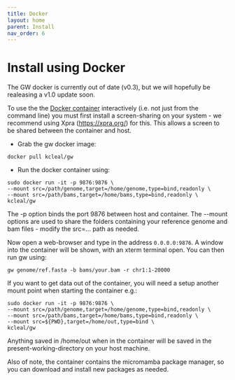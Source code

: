 ```yaml
---
title: Docker
layout: home
parent: Install
nav_order: 6
---
```


# Install using Docker

The GW docker is currently out of date (v0.3), but we will hopefully be realeasing a v1.0 update soon. 

To use the the [Docker container](https://hub.docker.com/repository/docker/kcleal/gw) interactively (i.e. not just from the command line) you must first install 
a screen-sharing on your system - we recommend using Xpra (https://xpra.org/) for this. This 
allows a screen to be shared between the container and host.

- Grab the gw docker image:

```shell
docker pull kcleal/gw
```

- Run the docker container using:

```shell
sudo docker run -it -p 9876:9876 \
--mount src=/path/genome,target=/home/genome,type=bind,readonly \
--mount src=/path/bams,target=/home/bams,type=bind,readonly \
kcleal/gw
```

The -p option binds the port 9876 between host and container. The --mount options are used to share the folders containing your reference genome and bam files - modify the src=... path as needed.

Now open a web-browser and type in the address `0.0.0.0:9876`. A window into the container will be shown, with an xterm terminal open. You can then run gw using:

```shell
gw genome/ref.fasta -b bams/your.bam -r chr1:1-20000
```

If you want to get data out of the container, you will need a setup another mount point when starting the container e.g.:

```shell
sudo docker run -it -p 9876:9876 \
--mount src=/path/genome,target=/home/genome,type=bind,readonly \
--mount src=/path/bams,target=/home/bams,type=bind,readonly \
--mount src=${PWD},target=/home/out,type=bind \
kcleal/gw
```

Anything saved in /home/out when in the container will be saved in the present-working-directory on your host machine.

Also of note, the container contains the micromamba package manager, so you can download and install new packages as needed.
